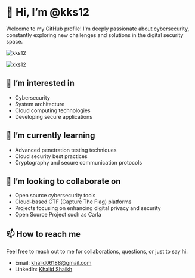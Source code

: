# 👋 Hi, I’m @kks12

Welcome to my GitHub profile! I'm deeply passionate about cybersecurity, constantly exploring new challenges and solutions in the digital security space.
<p align="left"> <img src="https://komarev.com/ghpvc/?username=kks12&label=Profile%20views&color=0e75b6&style=flat" alt="kks12" /> </p>

<p align="left"> <a href="https://github.com/ryo-ma/github-profile-trophy"><img src="https://github-profile-trophy.vercel.app/?username=kks12" alt="kks12" /></a> </p>

## 👀 I’m interested in

- Cybersecurity
- System architecture
- Cloud computing technologies
- Developing secure applications

## 🌱 I’m currently learning

- Advanced penetration testing techniques
- Cloud security best practices
- Cryptography and secure communication protocols

## 💞️ I’m looking to collaborate on

- Open source cybersecurity tools
- Cloud-based CTF (Capture The Flag) platforms
- Projects focusing on enhancing digital privacy and security
- Open Source Project such as Carla

## 📫 How to reach me

Feel free to reach out to me for collaborations, questions, or just to say hi:

- Email: [khalid06188@gmail.com](mailto:khalid06188@gmail.com)
- LinkedIn: [Khalid Shaikh](https://www.linkedin.com/in/khalid-k-shaikh)




<!---
kks12/kks12 is a ✨ special ✨ repository because its `README.md` (this file) appears on your GitHub profile.
You can click the Preview link to take a look at your changes.
--->
